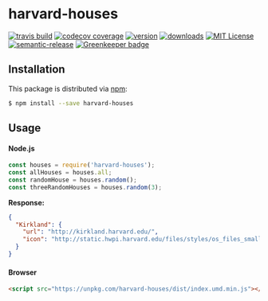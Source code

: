 # harvard-houses
[![travis build](https://img.shields.io/travis/tobiasbueschel/harvard-houses.svg?style=flat-square)](https://travis-ci.org/tobiasbueschel/harvard-houses)
[![codecov coverage](https://img.shields.io/codecov/c/github/tobiasbueschel/harvard-houses.svg?style=flat-square)](https://codecov.io/gh/tobiasbueschel/harvard-houses)
[![version](https://img.shields.io/npm/v/harvard-houses.svg?style=flat-square)](http://npm.im/harvard-houses)
[![downloads](https://img.shields.io/npm/dm/harvard-houses.svg?style=flat-square)](http://npm-stat.com/charts.html?package=harvard-houses)
[![MIT License](https://img.shields.io/npm/l/harvard-houses.svg?style=flat-square)](http://opensource.org/licenses/MIT)
[![semantic-release](https://img.shields.io/badge/%20%20%F0%9F%93%A6%F0%9F%9A%80-semantic--release-e10079.svg?style=flat-square)](https://github.com/semantic-release/semantic-release) [![Greenkeeper badge](https://badges.greenkeeper.io/tobiasbueschel/harvard-houses.svg)](https://greenkeeper.io/)

## Installation
This package is distributed via [npm](https://www.npmjs.com/package/harvard-houses):
```bash
$ npm install --save harvard-houses
```

## Usage
#### Node.js
```javascript
const houses = require('harvard-houses');
const allHouses = houses.all;
const randomHouse = houses.random();
const threeRandomHouses = houses.random(3);
```

**Response:**
```json
{
  "Kirkland": {
    "url": "http://kirkland.harvard.edu/",
    "icon": "http://static.hwpi.harvard.edu/files/styles/os_files_small/public/osl/files/kirkland-shield.png"
  }
}
```

#### Browser
```html
<script src="https://unpkg.com/harvard-houses/dist/index.umd.min.js"></script>
```
